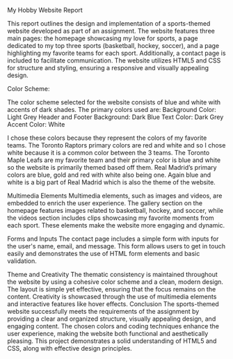 My Hobby Website Report


This report outlines the design and implementation of a sports-themed website developed as part of an assignment. The website features three main pages: the homepage showcasing my love for sports, a page dedicated to my top three sports (basketball, hockey, soccer), and a page highlighting my favorite teams for each sport. Additionally, a contact page is included to facilitate communication. The website utilizes HTML5 and CSS for structure and styling, ensuring a responsive and visually appealing design.

Color Scheme:

The color scheme selected for the website consists of blue and white with accents of dark shades. The primary colors used are:
Background Color: Light Grey
Header and Footer Background: Dark Blue 
Text Color: Dark Grey 
Accent Color: White 

I chose these colors because they represent the colors of my favorite teams. The Toronto Raptors primary colors are red and white and so I chose white because it is a common color between the 3 teams. The Toronto Maple Leafs are my favorite team and their primary color is blue and white so the website is primarily themed based off them. Real Madrid’s primary colors are blue, gold and red with white also being one. Again blue and white is a big part of Real Madrid which is also the theme of the website.

Multimedia Elements
Multimedia elements, such as images and videos, are embedded to enrich the user experience. The gallery section on the homepage features images related to basketball, hockey, and soccer, while the videos section includes clips showcasing my favorite moments from each sport. These elements make the website more engaging and dynamic.




Forms and Inputs
The contact page includes a simple form with inputs for the user's name, email, and message. This form allows users to get in touch easily and demonstrates the use of HTML form elements and basic validation.


Theme and Creativity
The thematic consistency is maintained throughout the website by using a cohesive color scheme and a clean, modern design. The layout is simple yet effective, ensuring that the focus remains on the content. Creativity is showcased through the use of multimedia elements and interactive features like hover effects.
Conclusion
The sports-themed website successfully meets the requirements of the assignment by providing a clear and organized structure, visually appealing design, and engaging content. The chosen colors and coding techniques enhance the user experience, making the website both functional and aesthetically pleasing. This project demonstrates a solid understanding of HTML5 and CSS, along with effective design principles.

